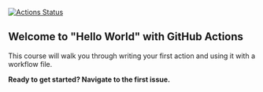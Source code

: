 [![Actions Status](https://github.com/atableman/hello-github-actions/workflows/A+workflow+for+my+Hello+World/badge.svg)](https://github.com/{atableman}/{hello-github-actions}/actions)

## Welcome to "Hello World" with GitHub Actions

This course will walk you through writing your first action and using it with a workflow file. 

**Ready to get started? Navigate to the first issue.**
